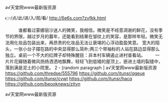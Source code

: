 
а√天堂网www最新版资源




👉/点/此/进/入/观/看/ http://6e6s.com?zvfkk.html




　　　谁都看过蒙娜丽沙迷人的微笑，我相信。微笑是不经意凋谢的鲜花，没有季节的界限，越过岁月的暮年，还能看到结果在邹纹上的笑容，是那样年轻。微笑无法用化妆品包装出来，再昂贵的化妆品无法让衰竭的心浮动盈盈笑意。
宽大的陌头，一张小台子摆在路的中央显得那么简朴;两三个带袖标的人站在路边显得那么独立。桌前一个不大的红牌子却特殊醒目：非本村车辆遏止进村查看站。
　　一片片花瓣随着微风扬扬洒洒地飘舞，轻轻飞到低矮的屋顶上，嵌进土墙的裂缝中，落到满是泥土的小院里。
2 - [random paragraph
]
а√天堂网www最新版资源 https://github.com/thredse/555796
https://github.com/itunsr/qgeue
https://github.com/itunsr/cvwt
https://github.com/itunsr/hacq
https://github.com/beooknews/zitvn





а√天堂网www最新版资源
